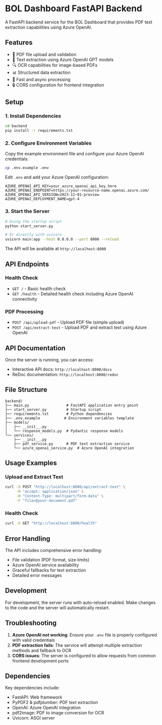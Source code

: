 # BOL Dashboard FastAPI Backend

A FastAPI backend service for the BOL Dashboard that provides PDF text extraction capabilities using Azure OpenAI.

## Features

- 📄 PDF file upload and validation
- 🤖 Text extraction using Azure OpenAI GPT models
- 🔍 OCR capabilities for image-based PDFs
- 📊 Structured data extraction
- 🚀 Fast and async processing
- 🔒 CORS configuration for frontend integration

## Setup

### 1. Install Dependencies

```bash
cd backend
pip install -r requirements.txt
```

### 2. Configure Environment Variables

Copy the example environment file and configure your Azure OpenAI credentials:

```bash
cp .env.example .env
```

Edit `.env` and add your Azure OpenAI configuration:

```env
AZURE_OPENAI_API_KEY=your_azure_openai_api_key_here
AZURE_OPENAI_ENDPOINT=https://your-resource-name.openai.azure.com/
AZURE_OPENAI_API_VERSION=2023-12-01-preview
AZURE_OPENAI_DEPLOYMENT_NAME=gpt-4
```

### 3. Start the Server

```bash
# Using the startup script
python start_server.py

# Or directly with uvicorn
uvicorn main:app --host 0.0.0.0 --port 8000 --reload
```

The API will be available at `http://localhost:8000`

## API Endpoints

### Health Check
- `GET /` - Basic health check
- `GET /health` - Detailed health check including Azure OpenAI connectivity

### PDF Processing
- `POST /api/upload-pdf` - Upload PDF file (simple upload)
- `POST /api/extract-text` - Upload PDF and extract text using Azure OpenAI

## API Documentation

Once the server is running, you can access:
- Interactive API docs: `http://localhost:8000/docs`
- ReDoc documentation: `http://localhost:8000/redoc`

## File Structure

```
backend/
├── main.py                 # FastAPI application entry point
├── start_server.py         # Startup script
├── requirements.txt        # Python dependencies
├── .env.example           # Environment variables template
├── models/
│   ├── __init__.py
│   └── response_models.py  # Pydantic response models
└── services/
    ├── __init__.py
    ├── pdf_service.py      # PDF text extraction service
    └── azure_openai_service.py  # Azure OpenAI integration
```

## Usage Examples

### Upload and Extract Text

```bash
curl -X POST "http://localhost:8000/api/extract-text" \
     -H "accept: application/json" \
     -H "Content-Type: multipart/form-data" \
     -F "file=@your-document.pdf"
```

### Health Check

```bash
curl -X GET "http://localhost:8000/health"
```

## Error Handling

The API includes comprehensive error handling:
- File validation (PDF format, size limits)
- Azure OpenAI service availability
- Graceful fallbacks for text extraction
- Detailed error messages

## Development

For development, the server runs with auto-reload enabled. Make changes to the code and the server will automatically restart.

## Troubleshooting

1. **Azure OpenAI not working**: Ensure your `.env` file is properly configured with valid credentials
2. **PDF extraction fails**: The service will attempt multiple extraction methods and fallback to OCR
3. **CORS issues**: The server is configured to allow requests from common frontend development ports

## Dependencies

Key dependencies include:
- FastAPI: Web framework
- PyPDF2 & pdfplumber: PDF text extraction
- OpenAI: Azure OpenAI integration
- pdf2image: PDF to image conversion for OCR
- Uvicorn: ASGI server